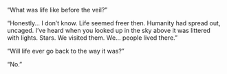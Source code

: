 “What was life like before the veil?” 

“Honestly… I don’t know. Life seemed freer then. Humanity had spread out, uncaged. I’ve heard when you looked up in the sky above it was littered with lights. Stars. We visited them. We… people lived there.”

“Will life ever go back to the way it was?”

“No.”
